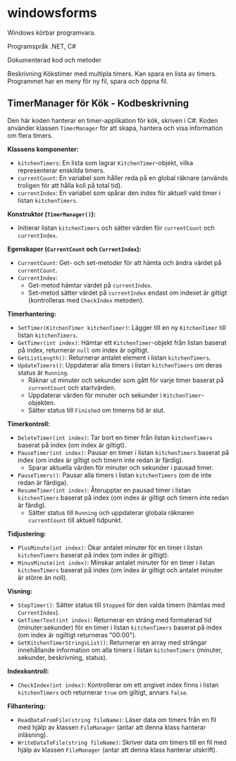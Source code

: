 # windowsforms 


Windows körbar programvara. 

Programspråk
.NET, C#

Dokumenterad kod och metoder 

Beskrivning 
Kökstimer med multipla timers. 
Kan spara en lista av timers.
Programmet har en meny för ny fil, spara och öppna fil. 


## TimerManager för Kök - Kodbeskrivning

Den här koden hanterar en timer-applikation för kök, skriven i C#. Koden använder klassen `TimerManager` för att skapa, hantera och visa information om flera timers.

**Klassens komponenter:**

* `kitchenTimers`: En lista som lagrar `KitchenTimer`-objekt, vilka representerar enskilda timers.
* `currentCount`: En variabel som håller reda på en global räknare (används troligen för att hålla koll på total tid).
* `currentIndex`: En variabel som spårar den index för aktuell vald timer i listan `kitchenTimers`.

**Konstruktor (`TimerManager()`):**

* Initierar listan `kitchenTimers` och sätter värden för `currentCount` och `currentIndex`.

**Egenskaper (`CurrentCount` och `CurrentIndex`):**

* `CurrentCount`: Get- och set-metoder för att hämta och ändra värdet på `currentCount`.
* `CurrentIndex`:
    * Get-metod hämtar värdet på `currentIndex`.
    * Set-metod sätter värdet på `currentIndex` endast om indexet är giltigt (kontrolleras med `CheckIndex` metoden).

**Timerhantering:**

* `SetTimer(KitchenTimer kitchenTimer)`: Lägger till en ny `KitchenTimer` till listan `kitchenTimers`.
* `GetTimer(int index)`: Hämtar ett `KitchenTimer`-objekt från listan baserat på index, returnerar `null` om index är ogiltigt.
* `GetListLength()`: Returnerar antalet element i listan `kitchenTimers`.
* `UpdateTimers()`: Uppdaterar alla timers i listan `kitchenTimers` om deras status är `Running`.
    * Räknar ut minuter och sekunder som gått för varje timer baserat på `currentCount` och startvärden.
    * Uppdaterar värden för minuter och sekunder i `KitchenTimer`-objekten.
    * Sätter status till `Finished` om timerns tid är slut.

**Timerkontroll:**

* `DeleteTimer(int index)`: Tar bort en timer från listan `kitchenTimers` baserat på index (om index är giltigt).
* `PauseTimer(int index)`: Pausar en timer i listan `kitchenTimers` baserat på index (om index är giltigt och timern inte redan är färdig).
    * Sparar aktuella värden för minuter och sekunder i pausad timer.
* `PauseTimers()`: Pausar alla timers i listan `kitchenTimers` (om de inte redan är färdiga).
* `ResumeTimer(int index)`: Återupptar en pausad timer i listan `kitchenTimers` baserat på index (om index är giltigt och timern inte redan är färdig).
    * Sätter status till `Running` och uppdaterar globala räknaren `currentCount` till aktuell tidpunkt.

**Tidjustering:**

* `PlusMinute(int index)`: Ökar antalet minuter för en timer i listan `kitchenTimers` baserat på index (om index är giltigt).
* `MinusMinute(int index)`: Minskar antalet minuter för en timer i listan `kitchenTimers` baserat på index (om index är giltigt och antalet minuter är större än noll).

**Visning:**

* `StopTimer()`: Sätter status till `Stopped` för den valda timern (hämtas med `CurrentIndex`).
* `GetTimerText(int index)`: Returnerar en sträng med formaterad tid (minuter:sekunder) för en timer i listan `kitchenTimers` baserat på index (om index är ogiltigt returneras "00:00").
* `GetKitchenTimerStringsList()`: Returnerar en array med strängar innehållande information om alla timers i listan `kitchenTimers` (minuter, sekunder, beskrivning, status).

**Indexkontroll:**

* `CheckIndex(int index)`: Kontrollerar om ett angivet index finns i listan `kitchenTimers` och returnerar `true` om giltigt, annars `false`.

**Filhantering:**

* `ReadDataFromFile(string fileName)`: Läser data om timers från en fil med hjälp av klassen `FileManager` (antar att denna klass hanterar inläsning).
* `WriteDataToFile(string fileName)`: Skriver data om timers till en fil med hjälp av klassen `FileManager` (antar att denna klass hanterar utskrift).




